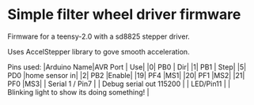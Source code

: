 # Simple filter wheel driver firmware

Firmware for a teensy-2.0 with a sd8825 stepper driver.

Uses AccelStepper library to gove smooth acceleration.

Pins used:
|Arduino Name|AVR Port | Use|
|0| PB0 | Dir|
|1| PB1 | Step|
|5| PD0 |home sensor in|
|2| PB2 |Enable|
|19| PF4 |MS1|
|20| PF1 |MS2|
|21| PF0 |MS3|
| Serial 1 / Pin7 | | Debug serial out 115200 |
| LED/Pin11 | | Blinking light to show its doing something! |


